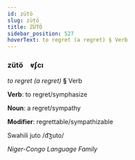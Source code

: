 ```yaml
---
id: zütö
slug: zütö
title: ZÜTÖ
sidebar_position: 527
hoverText: to regret (a regret) § Verb
---
```


### zütö&emsp;<span kind="abugida">ⱴʄcı</span>

*to regret (a regret)* **§** Verb

**Verb**: to regret/symphasize

**Noun**: a regret/sympathy

**Modifier**: regrettable/sympathizable

Swahili juto /d͡ʒuto/

*Niger-Congo Language Family*